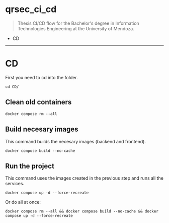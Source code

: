 # qrsec_ci_cd

> Thesis CI/CD flow for the Bachelor's degree in Information Technologies Engineering at the University of Mendoza.
 
- CD

---

# CD
First you need to cd into the folder.

```shell
cd CD/
```

## Clean old containers
```shell
docker compose rm --all
```

## Build necesary images
This command builds the necesary images (backend and frontend).

```shell
docker compose build --no-cache
```

## Run the project
This command uses the images created in the previous step and runs all the services.

```shell
docker compose up -d --force-recreate
```

Or do all at once:

```shell
docker compose rm --all && docker compose build --no-cache && docker compose up -d --force-recreate
```
